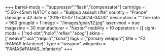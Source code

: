 +++
barrel-mods = ["suppressor","flash","compensator"]
cartridge = "5.56×45mm NATO"
class = "Bullpup assault rifle"
country = "France"
damage = 42
date = "2015-10-07T15:46:14-04:00"
description = ""
fire-rate = 980
groupId = 1
image = "/images/gear/f2.jpg"
laser-mod = true
magazine = 30
manufacturer = "Nexter"
mobility = 10
operators = []
sight-mods = ["red-dot","holo","reflex","acog"]
skins = ["weave","usa","requin","kona"]
tags = ["primary weapon"]
title = "F2 (FAMAS Infanterie)"
type = "weapon"
wikipedia = "FAMAS#FAMAS_Infanterie"
+++
